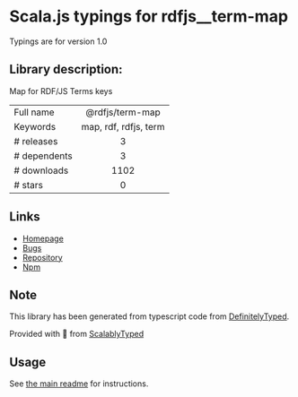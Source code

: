
# Scala.js typings for rdfjs__term-map

Typings are for version 1.0

## Library description:
Map for RDF/JS Terms keys

|                    |                 |
| ------------------ | :-------------: |
| Full name          | @rdfjs/term-map |
| Keywords           | map, rdf, rdfjs, term |
| # releases         | 3 |
| # dependents       | 3 |
| # downloads        | 1102 |
| # stars            | 0 |

## Links
- [Homepage](https://github.com/rdfjs-base/term-map)
- [Bugs](https://github.com/rdfjs-base/term-map/issues)
- [Repository](https://github.com/rdfjs-base/term-map)
- [Npm](https://www.npmjs.com/package/%40rdfjs%2Fterm-map)
    


## Note
This library has been generated from typescript code from [DefinitelyTyped](https://definitelytyped.org).

Provided with :purple_heart: from [ScalablyTyped](https://github.com/oyvindberg/ScalablyTyped)

## Usage
See [the main readme](../../readme.md) for instructions.


